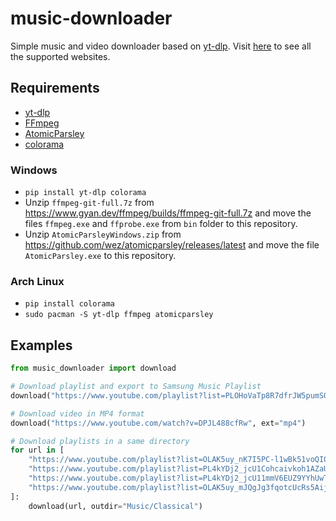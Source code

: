 # music-downloader

Simple music and video downloader based on [yt-dlp](https://github.com/yt-dlp/yt-dlp). Visit [here](https://github.com/yt-dlp/yt-dlp/blob/master/supportedsites.md) to see all the supported websites.

## Requirements

- [yt-dlp](https://github.com/yt-dlp/yt-dlp)
- [FFmpeg](https://ffmpeg.org/download.html)
- [AtomicParsley](https://github.com/wez/atomicparsley)
- [colorama](https://github.com/tartley/colorama)

### Windows

- `pip install yt-dlp colorama`
- Unzip `ffmpeg-git-full.7z` from <https://www.gyan.dev/ffmpeg/builds/ffmpeg-git-full.7z> and move the files `ffmpeg.exe` and `ffprobe.exe` from `bin` folder to this repository.
- Unzip `AtomicParsleyWindows.zip` from <https://github.com/wez/atomicparsley/releases/latest> and move the file `AtomicParsley.exe` to this repository.

### Arch Linux

- `pip install colorama`
- `sudo pacman -S yt-dlp ffmpeg atomicparsley`

## Examples

```python
from music_downloader import download

# Download playlist and export to Samsung Music Playlist
download("https://www.youtube.com/playlist?list=PLOHoVaTp8R7dfrJW5pumS0iD_dhlXKv17", export_to_smpl=True)

# Download video in MP4 format
download("https://www.youtube.com/watch?v=DPJL488cfRw", ext="mp4")

# Download playlists in a same directory
for url in [
	"https://www.youtube.com/playlist?list=OLAK5uy_nK7I5PC-l1wBk51voQI0cXgU1nFRp89gI",
	"https://www.youtube.com/playlist?list=PL4kYDj2_jcU1Cohcaivkoh1AZaUeebEc0",
	"https://www.youtube.com/playlist?list=PL4kYDj2_jcU11mmV6EUZ9YYhUwTzPSA5L",
	"https://www.youtube.com/playlist?list=OLAK5uy_mJQgJg3fqotcUcRs5AijgBLfderDqIEwE"
]:
	download(url, outdir="Music/Classical")
```
